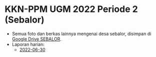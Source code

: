 # KKN-PPM UGM 2022 Periode 2 (Sebalor)

- Semua foto dan berkas lainnya mengenai desa sebalor, disimpan di [Google Drive SEBALOR](https://drive.google.com/drive/folders/1XM9oXg-oGZiCCj9jsLwtNJO-mmzWS_GZ?usp=sharing).
- Laporan harian:
	- [2022-06-30](./Periodic/KKN-20220630)